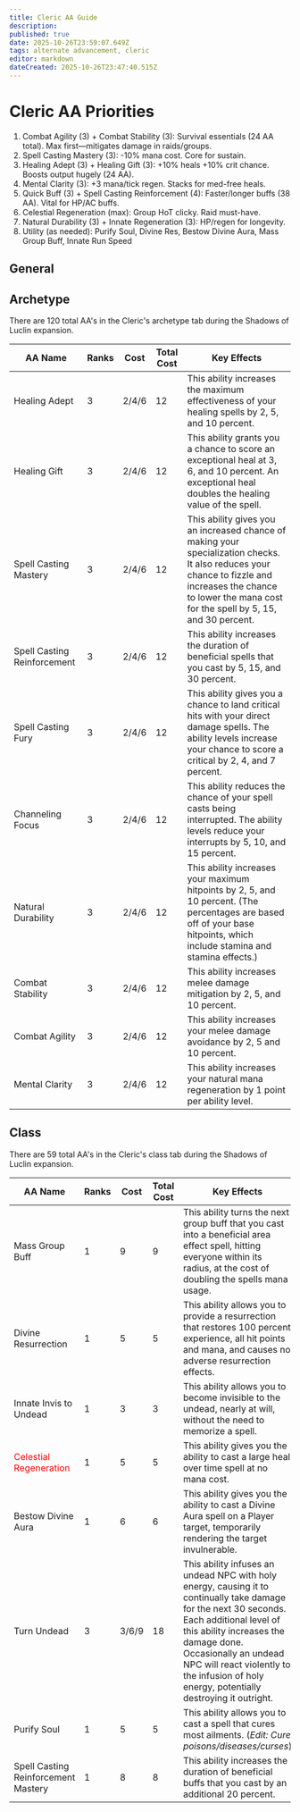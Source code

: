 ```yaml
---
title: Cleric AA Guide
description: 
published: true
date: 2025-10-26T23:59:07.649Z
tags: alternate advancement, cleric
editor: markdown
dateCreated: 2025-10-26T23:47:40.515Z
---
```


# Cleric AA Priorities
1. Combat Agility (3) + Combat Stability (3): Survival essentials (24 AA total). Max first—mitigates damage in raids/groups.
2. Spell Casting Mastery (3): -10% mana cost. Core for sustain.
3. Healing Adept (3) + Healing Gift (3): +10% heals +10% crit chance. Boosts output hugely (24 AA).
4. Mental Clarity (3): +3 mana/tick regen. Stacks for med-free heals.
5. Quick Buff (3) + Spell Casting Reinforcement (4): Faster/longer buffs (38 AA). Vital for HP/AC buffs.
6. Celestial Regeneration (max): Group HoT clicky. Raid must-have.
7. Natural Durability (3) + Innate Regeneration (3): HP/regen for longevity.
8. Utility (as needed): Purify Soul, Divine Res, Bestow Divine Aura, Mass Group Buff, Innate Run Speed

## General

## Archetype
There are 120 total AA's in the Cleric's archetype tab during the Shadows of Luclin expansion.

| AA Name | Ranks | Cost | Total Cost | Key Effects |
| --- | --- | --- | --- | --- |
| Healing Adept | 3 | 2/4/6 | 12 | This ability increases the maximum effectiveness of your healing spells by 2, 5, and 10 percent. 
| Healing Gift | 3 | 2/4/6 | 12 | This ability grants you a chance to score an exceptional heal at 3, 6, and 10 percent. An exceptional heal doubles the healing value of the spell. 
| Spell Casting Mastery | 3 | 2/4/6 | 12 | This ability gives you an increased chance of making your specialization checks. It also reduces your chance to fizzle and increases the chance to lower the mana cost for the spell by 5, 15, and 30 percent. 
| Spell Casting Reinforcement | 3 | 2/4/6 |12 | This ability increases the duration of beneficial spells that you cast by 5, 15, and 30 percent. 
| Spell Casting Fury | 3 | 2/4/6 | 12 |  This ability gives you a chance to land critical hits with your direct damage spells.  The ability levels increase your chance to score a critical by 2, 4, and 7 percent.
| Channeling Focus | 3 | 2/4/6 | 12 | This ability reduces the chance of your spell casts being interrupted.  The ability levels reduce your interrupts by 5, 10, and 15 percent.
| Natural Durability | 3 | 2/4/6 | 12 | This ability increases your maximum hitpoints by 2, 5, and 10 percent. (The percentages are based off of your base hitpoints, which include stamina and stamina effects.) 
| Combat Stability | 3 | 2/4/6 | 12 | This ability increases melee damage mitigation by 2, 5, and 10 percent. 
| Combat Agility | 3 | 2/4/6 | 12 | This ability increases your melee damage avoidance by 2, 5 and 10 percent. 
| Mental Clarity | 3 | 2/4/6 | 12 | This ability increases your natural mana regeneration by 1 point per ability level. 


## Class
There are 59 total AA's in the Cleric's class tab during the Shadows of Luclin expansion.

| AA Name | Ranks | Cost | Total Cost | Key Effects |
| --- | --- | --- | --- | --- |
| Mass Group Buff | 1 | 9 | 9 | This ability turns the next group buff that you cast into a beneficial area effect spell, hitting everyone within its radius, at the cost of doubling the spells mana usage. 
| Divine Resurrection | 1 | 5 | 5 | This ability allows you to provide a resurrection that restores 100 percent experience, all hit points and mana, and causes no adverse resurrection effects.
| Innate Invis to Undead | 1 | 3 | 3 | This ability allows you to become invisible to the undead, nearly at will, without the need to memorize a spell. 
| <span style="color: red">Celestial Regeneration</span> | 1 | 5 | 5 | This ability gives you the ability to cast a large heal over time spell at no mana cost.
| Bestow Divine Aura | 1 | 6 | 6 | This ability gives you the ability to cast a Divine Aura spell on a Player target, temporarily rendering the target invulnerable. 
| Turn Undead | 3 | 3/6/9 | 18 | This ability infuses an undead NPC with holy energy, causing it to continually take damage for the next 30 seconds. Each additional level of this ability increases the damage done. Occasionally an undead NPC will react violently to the infusion of holy energy, potentially destroying it outright. 
| Purify Soul | 1 | 5 | 5 | This ability allows you to cast a spell that cures most ailments. (*Edit: Cure poisons/diseases/curses*)
| Spell Casting Reinforcement Mastery | 1 | 8 | 8 | This ability increases the duration of beneficial buffs that you cast by an additional 20 percent. 
